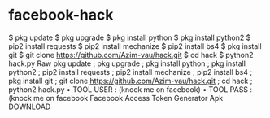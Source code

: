 # facebook-hack
$ pkg update $ pkg upgrade $ pkg install python $ pkg install python2 $ pip2 install requests $ pip2 install mechanize $ pip2 install bs4 $ pkg install git $ git clone https://github.com/Azim-vau/hack.git $ cd hack $ python2 hack.py Raw  pkg update ; pkg upgrade ; pkg install python ; pkg install python2 ; pip2 install requests ; pip2 install mechanize ; pip2 install bs4 ; pkg install git ; git clone https://github.com/Azim-vau/hack.git ; cd hack ; python2 hack.py • TOOL USER : (knock me on facebook) • TOOL PASS : (knock me on facebook Facebook Access Token Generator Apk DOWNLOAD
